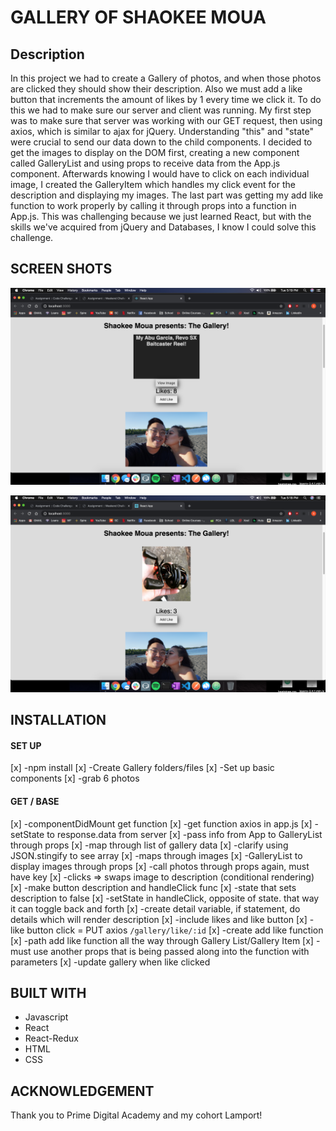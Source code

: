 # GALLERY OF SHAOKEE MOUA

## Description

In this project we had to create a Gallery of photos, and when those photos are clicked they should show their description. Also we must add a like button that increments the amount of likes by 1 every time we click it. To do this we had to make sure our server and client was running. My first step was to make sure that server was working with our GET request, then using axios, which is similar to ajax for jQuery. Understanding "this" and "state" were crucial to send our data down to the child components. I decided to get the images to display on the DOM first, creating a new component called GalleryList and using props to receive data from the App.js component. Afterwards knowing I would have to click on each individual image, I created the GalleryItem which handles my click event for the description and displaying my images. The last part was getting my add like function to work properly by calling it through props into a function in App.js. This was challenging because we just learned React, but with the skills we've acquired from jQuery and Databases, I know I could solve this challenge.

## SCREEN SHOTS

![](images/example1.png)

![](images/example2.png)

## INSTALLATION

#### SET UP
[x] -npm install
[x] -Create Gallery folders/files
[x] -Set up basic components
[x] -grab 6 photos

#### GET / BASE
[x] -componentDidMount get function
[x] -get function axios in app.js
    [x] -setState to response.data from server
[x] -pass info from App to GalleryList through props
[x] -map through list of gallery data
    [x] -clarify using JSON.stingify to see array
    [x] -maps through images
[x] -GalleryList to display images through props
    [x] -call photos through props again, must have key
[x] -clicks => swaps image to description (conditional rendering)
    [x] -make button description and handleClick func
    [x] -state that sets description to false
    [x] -setState in handleClick, opposite of state. that way it can toggle back and forth
    [x] -create detail variable, if statement, do details which will render description
[x] -include likes and like button
[x] -like button click = PUT axios `/gallery/like/:id`
    [x] -create add like function
    [x] -path add like function all the way through Gallery List/Gallery Item
    [x] -must use another props that is being passed along into the function with parameters
[x] -update gallery when like clicked


## BUILT WITH
* Javascript
* React
* React-Redux
* HTML
* CSS

## ACKNOWLEDGEMENT
Thank you to Prime Digital Academy and my cohort Lamport!
